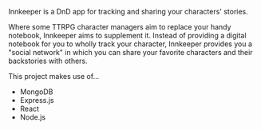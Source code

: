 Innkeeper is a DnD app for tracking and sharing your characters' stories.

Where some TTRPG character managers aim to replace your handy notebook, Innkeeper aims to supplement it. Instead of providing a digital notebook for you to wholly track your character, Innkeeper provides you a "social network" in which you can share your favorite characters and their backstories with others.

This project makes use of...
- MongoDB
- Express.js
- React
- Node.js
